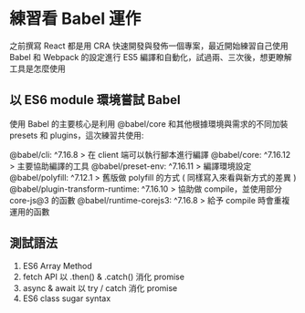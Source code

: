 # 練習看 Babel 運作

之前撰寫 React 都是用 CRA 快速開發與發佈一個專案，最近開始練習自己使用 Babel 和 Webpack 的設定進行 ES5 編譯和自動化，試過兩、三次後，想更瞭解工具是怎麼使用

## 以 ES6 module 環境嘗試 Babel

使用 Babel 的主要核心是利用 @babel/core 和其他根據環境與需求的不同加裝 presets 和 plugins，這次練習共使用:

@babel/cli: ^7.16.8 > 在 client 端可以執行腳本進行編譯
@babel/core: ^7.16.12 > 主要協助編譯的工具
@babel/preset-env: ^7.16.11 > 編譯環境設定
@babel/polyfill: ^7.12.1 > 舊版做 polyfill 的方式 ( 同樣寫入來看與新方式的差異 )
@babel/plugin-transform-runtime: ^7.16.10 > 協助做 compile，並使用部分 core-js@3 的函數
@babel/runtime-corejs3: ^7.16.8 > 給予 compile 時會重複運用的函數

## 測試語法

1. ES6 Array Method
2. fetch API 以 .then() & .catch() 消化 promise
3. async & await 以 try / catch 消化 promise
4. ES6 class sugar syntax
